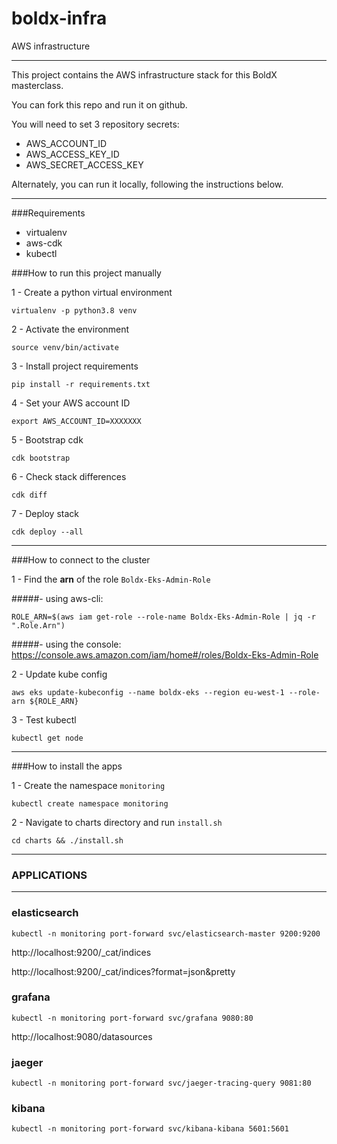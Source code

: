 # boldx-infra
AWS infrastructure 

-----

This project contains the AWS infrastructure stack for this BoldX masterclass.

You can fork this repo and run it on github.

You will need to set 3 repository secrets:

- AWS_ACCOUNT_ID
- AWS_ACCESS_KEY_ID
- AWS_SECRET_ACCESS_KEY

Alternately, you can run it locally, following the instructions below.

---

###Requirements

- virtualenv
- aws-cdk
- kubectl


###How to run this project manually

1 - Create a python virtual environment

```virtualenv -p python3.8 venv ```

2 - Activate the environment

```source venv/bin/activate```

3 - Install project requirements

````pip install -r requirements.txt````

4 - Set your AWS account ID

```export AWS_ACCOUNT_ID=XXXXXXX```

5 - Bootstrap cdk

```cdk bootstrap```

6 - Check stack differences

```cdk diff```

7 - Deploy stack

```cdk deploy --all```

---

###How to connect to the cluster

1 - Find the **arn** of the role  `Boldx-Eks-Admin-Role`

#####- using aws-cli:

```
ROLE_ARN=$(aws iam get-role --role-name Boldx-Eks-Admin-Role | jq -r ".Role.Arn")
```

#####- using the console:
https://console.aws.amazon.com/iam/home#/roles/Boldx-Eks-Admin-Role

2 - Update kube config

```
aws eks update-kubeconfig --name boldx-eks --region eu-west-1 --role-arn ${ROLE_ARN}
```

3 - Test kubectl

```
kubectl get node
```

----
###How to install the apps

1 - Create the namespace `monitoring` 
```
kubectl create namespace monitoring
```

2 - Navigate to charts directory and run `install.sh`
```
cd charts && ./install.sh
```

---
### APPLICATIONS

---

### elasticsearch
```
kubectl -n monitoring port-forward svc/elasticsearch-master 9200:9200
```
http://localhost:9200/_cat/indices

http://localhost:9200/_cat/indices?format=json&pretty

### grafana
```
kubectl -n monitoring port-forward svc/grafana 9080:80
```
http://localhost:9080/datasources

### jaeger
```
kubectl -n monitoring port-forward svc/jaeger-tracing-query 9081:80
```

### kibana
```
kubectl -n monitoring port-forward svc/kibana-kibana 5601:5601
```








